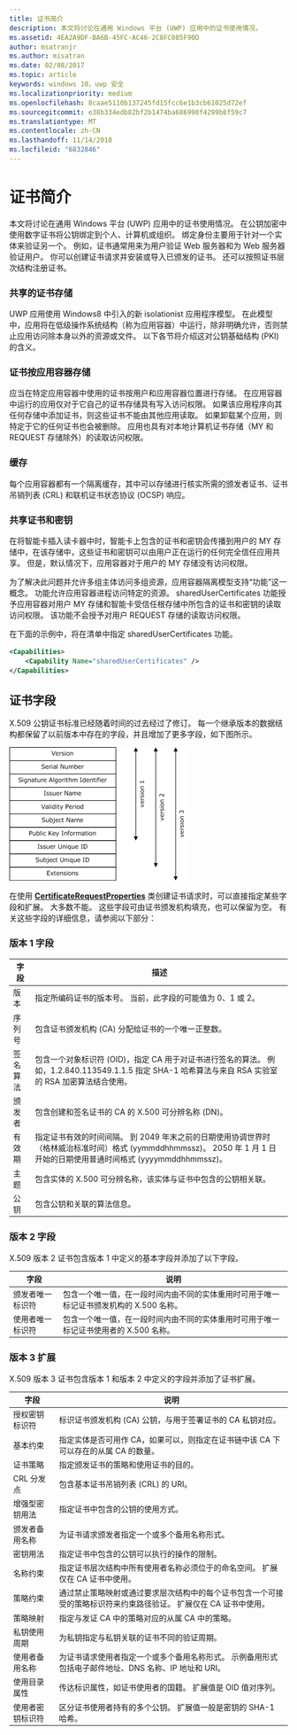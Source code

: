 ```yaml
---
title: 证书简介
description: 本文将讨论在通用 Windows 平台 (UWP) 应用中的证书使用情况。
ms.assetid: 4EA2A9DF-BA6B-45FC-AC46-2C8FC085F90D
author: msatranjr
ms.author: misatran
ms.date: 02/08/2017
ms.topic: article
keywords: windows 10，uwp 安全
ms.localizationpriority: medium
ms.openlocfilehash: 8caae5110b137245fd15fcc6e1b3cb61025d72ef
ms.sourcegitcommit: e38b334edb82bf2b1474ba686990f4299b8f59c7
ms.translationtype: MT
ms.contentlocale: zh-CN
ms.lasthandoff: 11/14/2018
ms.locfileid: "6832846"
---
```

# <a name="intro-to-certificates"></a>证书简介




本文将讨论在通用 Windows 平台 (UWP) 应用中的证书使用情况。 在公钥加密中使用数字证书将公钥绑定到个人、计算机或组织。 绑定身份主要用于针对一个实体来验证另一个。 例如，证书通常用来为用户验证 Web 服务器和为 Web 服务器验证用户。 你可以创建证书请求并安装或导入已颁发的证书。 还可以按照证书层次结构注册证书。

### <a name="shared-certificate-stores"></a>共享的证书存储

UWP 应用使用 Windows8 中引入的新 isolationist 应用程序模型。 在此模型中，应用将在低级操作系统结构（称为应用容器）中运行，除非明确允许，否则禁止应用访问除本身以外的资源或文件。 以下各节将介绍这对公钥基础结构 (PKI) 的含义。

### <a name="certificate-storage-per-app-container"></a>证书按应用容器存储

应当在特定应用容器中使用的证书按用户和应用容器位置进行存储。 在应用容器中运行的应用仅对于它自己的证书存储具有写入访问权限。 如果该应用程序向其任何存储中添加证书，则这些证书不能由其他应用读取。 如果卸载某个应用，则特定于它的任何证书也会被删除。 应用也具有对本地计算机证书存储（MY 和 REQUEST 存储除外）的读取访问权限。

### <a name="cache"></a>缓存

每个应用容器都有一个隔离缓存，其中可以存储进行核实所需的颁发者证书、证书吊销列表 (CRL) 和联机证书状态协议 (OCSP) 响应。

### <a name="shared-certificates-and-keys"></a>共享证书和密钥

在将智能卡插入读卡器中时，智能卡上包含的证书和密钥会传播到用户的 MY 存储中，在该存储中，这些证书和密钥可以由用户正在运行的任何完全信任应用共享。 但是，默认情况下，应用容器对于用户的 MY 存储没有访问权限。

为了解决此问题并允许多组主体访问多组资源，应用容器隔离模型支持“功能”这一概念。 功能允许应用容器进程访问特定的资源。 sharedUserCertificates 功能授予应用容器对用户 MY 存储和智能卡受信任根存储中所包含的证书和密钥的读取访问权限。 该功能不会授予对用户 REQUEST 存储的读取访问权限。

在下面的示例中，将在清单中指定 sharedUserCertificates 功能。

```xml
<Capabilities>
    <Capability Name="sharedUserCertificates" />
</Capabilities>
```

## <a name="certificate-fields"></a>证书字段


X.509 公钥证书标准已经随着时间的过去经过了修订。 每一个继承版本的数据结构都保留了以前版本中存在的字段，并且增加了更多字段，如下图所示。

![x.509 证书版本 1、2 和 3](images/x509certificateversions.png)

在使用 [**CertificateRequestProperties**](https://msdn.microsoft.com/library/windows/apps/br212079) 类创建证书请求时，可以直接指定某些字段和扩展。 大多数不能。 这些字段可由证书颁发机构填充，也可以保留为空。 有关这些字段的详细信息，请参阅以下部分：

### <a name="version-1-fields"></a>版本 1 字段

| 字段 | 描述 |
|-------|-------------|
| 版本 | 指定所编码证书的版本号。 当前，此字段的可能值为 0、1 或 2。 |
| 序列号 | 包含证书颁发机构 (CA) 分配给证书的一个唯一正整数。 |
| 签名算法 | 包含一个对象标识符 (OID)，指定 CA 用于对证书进行签名的算法。 例如，1.2.840.113549.1.1.5 指定 SHA-1 哈希算法与来自 RSA 实验室的 RSA 加密算法结合使用。 |
| 颁发者 | 包含创建和签名证书的 CA 的 X.500 可分辨名称 (DN)。 |
| 有效期 | 指定证书有效的时间间隔。 到 2049 年末之前的日期使用协调世界时（格林威治标准时间）格式 (yymmddhhmmssz)。 2050 年 1 月 1 日开始的日期使用普通时间格式 (yyyymmddhhmmssz)。 |
| 主题 | 包含实体的 X.500 可分辨名称，该实体与证书中包含的公钥相关联。 |
| 公钥 | 包含公钥和关联的算法信息。 |

### <a name="version-2-fields"></a>版本 2 字段

X.509 版本 2 证书包含版本 1 中定义的基本字段并添加了以下字段。

| 字段 | 说明 |
|-------|-------------|
| 颁发者唯一标识符 | 包含一个唯一值，在一段时间内由不同的实体重用时可用于唯一标记证书颁发机构的 X.500 名称。 |
| 使用者唯一标识符 | 包含一个唯一值，在一段时间内由不同的实体重用时可用于唯一标记证书使用者的 X.500 名称。 |

### <a name="version-3-extensions"></a>版本 3 扩展

X.509 版本 3 证书包含版本 1 和版本 2 中定义的字段并添加了证书扩展。

| 字段  | 说明 |
|--------|-------------|
| 授权密钥标识符 | 标识证书颁发机构 (CA) 公钥，与用于签署证书的 CA 私钥对应。 |
| 基本约束 | 指定实体是否可用作 CA，如果可以，则指定在证书链中该 CA 下可以存在的从属 CA 的数量。 |
| 证书策略 | 指定颁发证书的策略和使用证书的目的。 |
| CRL 分发点 | 包含基本证书吊销列表 (CRL) 的 URI。 |
| 增强型密钥用法 | 指定证书中包含的公钥的使用方式。 |
| 颁发者备用名称 | 为证书请求颁发者指定一个或多个备用名称形式。 |
| 密钥用法 | 指定证书中包含的公钥可以执行的操作的限制。|
| 名称约束  | 指定证书层次结构中所有使用者名称必须位于的命名空间。 扩展仅在 CA 证书中使用。 |
| 策略约束 | 通过禁止策略映射或通过要求层次结构中的每个证书包含一个可接受的策略标识符来约束路径验证。 扩展仅在 CA 证书中使用。 |
| 策略映射 | 指定与发证 CA 中的策略对应的从属 CA 中的策略。 |
| 私钥使用周期 | 为私钥指定与私钥关联的证书不同的验证周期。 |
| 使用者备用名称 | 为证书请求使用者指定一个或多个备用名称形式。 示例备用形式包括电子邮件地址、DNS 名称、IP 地址和 URI。 |
| 使用目录属性 | 传达标识属性，如证书使用者的国籍。 扩展值是 OID 值对序列。 |
| 使用者密钥标识符 | 区分证书使用者持有的多个公钥。 扩展值一般是密钥的 SHA-1 哈希。 |

